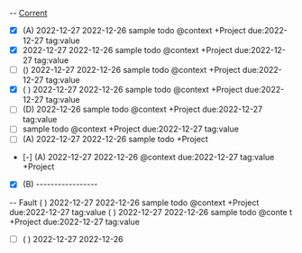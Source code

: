 -- [Corrent](2022-12-28_corrent.md)
- [x] (A) 2022-12-27 2022-12-26 sample todo @context +Project due:2022-12-27 tag:value
- [X]  2022-12-27 2022-12-26 sample todo @context +Project due:2022-12-27 tag:value
- [ ] () 2022-12-27 2022-12-26 sample todo @context +Project due:2022-12-27 tag:value
- [x] ( ) 2022-12-27 2022-12-26 sample todo @context +Project due:2022-12-27 tag:value
- [ ] (D) 2022-12-26 sample todo @context +Project due:2022-12-27 tag:value
- [ ]  sample todo @context +Project due:2022-12-27 tag:value
- [ ] (A) 2022-12-27 2022-12-26 sample todo +Project
- [-] (A) 2022-12-27 2022-12-26 @context due:2022-12-27 tag:value +Project
- [x] (B) -----------------

-- Fault
  ( ) 2022-12-27 2022-12-26 sample todo @context +Project due:2022-12-27 tag:value
( ) 2022-12-27 2022-12-26 sample todo @conte t +Project due:2022-12-27 tag:value
- [ ] ( ) 2022-12-27 2022-12-26
